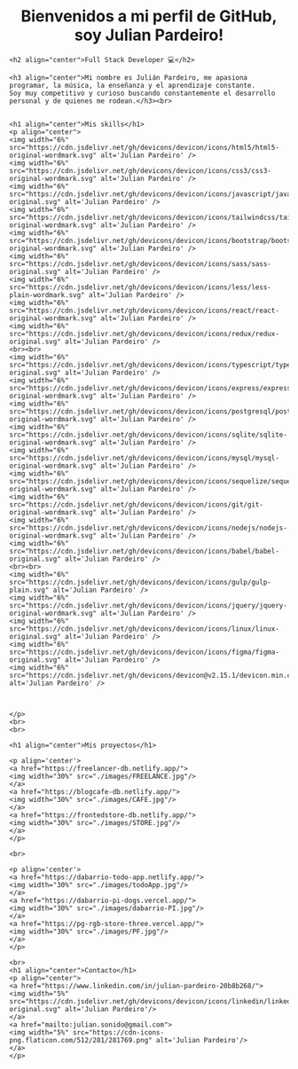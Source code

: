 <!-- ### Hi there 👋 -->

<!--
**Arroxhack/Arroxhack** is a ✨ _special_ ✨ repository because its `README.md` (this file) appears on your GitHub profile.

Here are some ideas to get you started:

- 🔭 I’m currently working on ...
- 🌱 I’m currently learning ...
- 👯 I’m looking to collaborate on ...
- 🤔 I’m looking for help with ...
- 💬 Ask me about ...
- 📫 How to reach me: ...
- 😄 Pronouns: ...
- ⚡ Fun fact: ...
-->

<h1 align='center'>Bienvenidos a mi perfil de GitHub, soy Julian Pardeiro!</h1>

    <h2 align="center">Full Stack Developer 💻</h2>

    <h3 align="center">Mi nombre es Julián Pardeiro, me apasiona programar, la música, la enseñanza y el aprendizaje constante.
    Soy muy competitivo y curioso buscando constantemente el desarrollo personal y de quienes me rodean.</h3><br>


    <h1 align="center">Mis skills</h1>
    <p align="center">
    <img width="6%" src="https://cdn.jsdelivr.net/gh/devicons/devicon/icons/html5/html5-original-wordmark.svg" alt='Julian Pardeiro' />
    <img width="6%" src="https://cdn.jsdelivr.net/gh/devicons/devicon/icons/css3/css3-original-wordmark.svg" alt='Julian Pardeiro' />
    <img width="6%" src="https://cdn.jsdelivr.net/gh/devicons/devicon/icons/javascript/javascript-original.svg" alt='Julian Pardeiro' />
    <img width="6%" src="https://cdn.jsdelivr.net/gh/devicons/devicon/icons/tailwindcss/tailwindcss-original-wordmark.svg" alt='Julian Pardeiro' />
    <img width="6%" src="https://cdn.jsdelivr.net/gh/devicons/devicon/icons/bootstrap/bootstrap-original-wordmark.svg" alt='Julian Pardeiro' />
    <img width="6%" src="https://cdn.jsdelivr.net/gh/devicons/devicon/icons/sass/sass-original.svg" alt='Julian Pardeiro' />
    <img width="6%" src="https://cdn.jsdelivr.net/gh/devicons/devicon/icons/less/less-plain-wordmark.svg" alt='Julian Pardeiro' />
    <img width="6%" src="https://cdn.jsdelivr.net/gh/devicons/devicon/icons/react/react-original-wordmark.svg" alt='Julian Pardeiro' />
    <img width="6%" src="https://cdn.jsdelivr.net/gh/devicons/devicon/icons/redux/redux-original.svg" alt='Julian Pardeiro' />
    <br><br>
    <img width="6%" src="https://cdn.jsdelivr.net/gh/devicons/devicon/icons/typescript/typescript-original.svg" alt='Julian Pardeiro' />
    <img width="6%" src="https://cdn.jsdelivr.net/gh/devicons/devicon/icons/express/express-original-wordmark.svg" alt='Julian Pardeiro' />
    <img width="6%" src="https://cdn.jsdelivr.net/gh/devicons/devicon/icons/postgresql/postgresql-original-wordmark.svg" alt='Julian Pardeiro' />
    <img width="6%" src="https://cdn.jsdelivr.net/gh/devicons/devicon/icons/sqlite/sqlite-original-wordmark.svg" alt='Julian Pardeiro' />
    <img width="6%" src="https://cdn.jsdelivr.net/gh/devicons/devicon/icons/mysql/mysql-original-wordmark.svg" alt='Julian Pardeiro' />
    <img width="6%" src="https://cdn.jsdelivr.net/gh/devicons/devicon/icons/sequelize/sequelize-original-wordmark.svg" alt='Julian Pardeiro' />
    <img width="6%" src="https://cdn.jsdelivr.net/gh/devicons/devicon/icons/git/git-original-wordmark.svg" alt='Julian Pardeiro' />
    <img width="6%" src="https://cdn.jsdelivr.net/gh/devicons/devicon/icons/nodejs/nodejs-original-wordmark.svg" alt='Julian Pardeiro' />
    <img width="6%" src="https://cdn.jsdelivr.net/gh/devicons/devicon/icons/babel/babel-original.svg" alt='Julian Pardeiro' />
    <br><br>
    <img width="6%" src="https://cdn.jsdelivr.net/gh/devicons/devicon/icons/gulp/gulp-plain.svg" alt='Julian Pardeiro' />
    <img width="6%" src="https://cdn.jsdelivr.net/gh/devicons/devicon/icons/jquery/jquery-original-wordmark.svg" alt='Julian Pardeiro' />
    <img width="6%" src="https://cdn.jsdelivr.net/gh/devicons/devicon/icons/linux/linux-original.svg" alt='Julian Pardeiro' />
    <img width="6%" src="https://cdn.jsdelivr.net/gh/devicons/devicon/icons/figma/figma-original.svg" alt='Julian Pardeiro' />
    <img width="6%" src="https://cdn.jsdelivr.net/gh/devicons/devicon@v2.15.1/devicon.min.css" alt='Julian Pardeiro' />



    </p>
    <br>
    <br>

    <h1 align="center">Mis proyectos</h1>
    
    <p align='center'>
    <a href="https://freelancer-db.netlify.app/">
    <img width="30%" src="./images/FREELANCE.jpg"/>
    </a>
    <a href="https://blogcafe-db.netlify.app/">
    <img width="30%" src="./images/CAFE.jpg"/>
    </a>
    <a href="https://frontedstore-db.netlify.app/">
    <img width="30%" src="./images/STORE.jpg"/>
    </a>
    </p>

    <br>

    <p align='center'>
    <a href="https://dabarrio-todo-app.netlify.app/">
    <img width="30%" src="./images/todoApp.jpg"/>
    </a>
    <a href="https://dabarrio-pi-dogs.vercel.app/">
    <img width="30%" src="./images/dabarrio-PI.jpg"/>
    </a>
    <a href="https://pg-rgb-store-three.vercel.app/">
    <img width="30%" src="./images/PF.jpg"/>
    </a>
    </p>

    <br>
    <h1 align="center">Contacto</h1>
    <p align="center">
    <a href="https://www.linkedin.com/in/julian-pardeiro-20b8b268/">
    <img width="5%" src="https://cdn.jsdelivr.net/gh/devicons/devicon/icons/linkedin/linkedin-original.svg" alt='Julian Pardeiro'/>
    </a>
    <a href="mailto:julian.sonido@gmail.com">
    <img width="5%" src="https://cdn-icons-png.flaticon.com/512/281/281769.png" alt='Julian Pardeiro'/>
    </a>
    </p>
